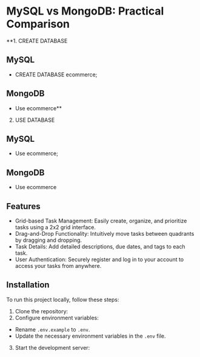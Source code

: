 # MySQL vs MongoDB: Practical Comparison

**1. CREATE DATABASE
## MySQL
 - CREATE DATABASE ecommerce;
## MongoDB
 - Use ecommerce** 

2. USE DATABASE
## MySQL
 - Use ecommerce;
## MongoDB
 - Use ecommerce


## Features
- Grid-based Task Management: Easily create, organize, and prioritize tasks using a 2x2 grid interface.
- Drag-and-Drop Functionality: Intuitively move tasks between quadrants by dragging and dropping.
- Task Details: Add detailed descriptions, due dates, and tags to each task.
- User Authentication: Securely register and log in to your account to access your tasks from anywhere.

## Installation
To run this project locally, follow these steps:

1. Clone the repository:
2. Configure environment variables:
- Rename `.env.example` to `.env`.
- Update the necessary environment variables in the `.env` file.
3. Start the development server:


